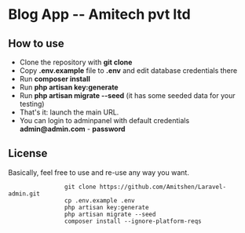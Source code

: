 # Blog App -- Amitech pvt ltd

## How to use

- Clone the repository with __git clone__
- Copy __.env.example__ file to __.env__ and edit database credentials there
- Run __composer install__
- Run __php artisan key:generate__
- Run __php artisan migrate --seed__ (it has some seeded data for your testing)
- That's it: launch the main URL. 
- You can login to adminpanel with default credentials __admin@admin.com__ - __password__

## License

Basically, feel free to use and re-use any way you want.

                    git clone https://github.com/Amitshen/Laravel-admin.git
                    cp .env.example .env
                    php artisan key:generate
                    php artisan migrate --seed
                    composer install --ignore-platform-reqs
